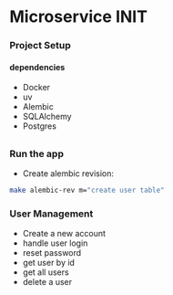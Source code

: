 # Microservice INIT

### Project Setup

#### dependencies

- Docker
- uv
- Alembic
- SQLAlchemy
- Postgres

##

### Run the app

- Create alembic revision:

```bash
make alembic-rev m="create user table"
```

### User Management

- Create a new account
- handle user login
- reset password
- get user by id
- get all users
- delete a user
